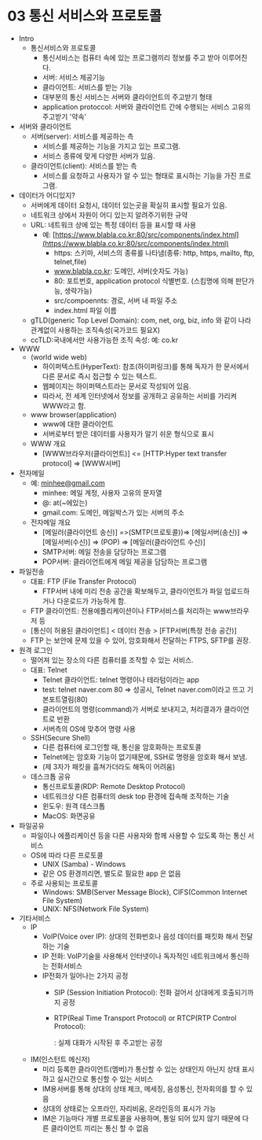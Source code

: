 # 03 통신 서비스와 프로토콜

* Intro
  * 통신서비스와 프로토콜
    * 통신서비스는 컴퓨터 속에 있는 프로그램끼리 정보를 주고 받아 이루어진다.
    * 서버: 서비스 제공기능
    * 클라이언트: 서비스를 받는 기능
    * 대부분의 통신 서비스는 서버와 클라이언트의 주고받기 형태
    * application protoccol: 서버와 클라이언트 간에 수행되는 서비스 고유의 주고받기 '약속'
* 서버와 클라이언트
  * 서버\(server\): 서비스를 제공하는 측
    * 서비스를 제공하는 기능을 가지고 있는 프로그램.
    * 서비스 종류에 맞게 다양한 서버가 있음.
  * 클라이언트\(client\): 서비스를 받는 측
    * 서비스를 요청하고 사용자가 알 수 있는 형태로 표시하는 기능을 가진 프로그램.
* 데이터가 어디있지?
  * 서버에게 데이터 요청시, 데이터 있는곳을 확실히 표시할 필요가 있음.
  * 네트워크 상에서 자원이 어디 있는지 알려주기위한 규약
  * URL: 네트워크 상에 있는 특정 데이터 등을 표시할 때 사용
    * 예: [https://www.blabla.co.kr:80/src/components/index.html](https://www.blabla.co.kr:80/src/components/index.html)
      * https: 스키마, 서비스의 종류를 나타냄\(종류: http, https, mailto, ftp, telnet,file\)
      * www.blabla.co.kr: 도메인, 서버\(숫자도 가능\)
      * 80: 포트번호, application protocol 식별번호. \(스킴명에 의해 판단가능, 생략가능\)
      * src/compoennts: 경로, 서버 내 파일 주소
      * index.html 파일 이름
  * gTLD\(generic Top Level Domain\): com, net, org, biz, info 와 같이 나라 관계없이 사용하는 조직속성\(국가코드 필요X\)
  * ccTLD:국내에서만 사용가능한 조직 속성: 예: co.kr
* WWW
  * \(world wide web\)
    * 하이퍼텍스트\(HyperText\): 참조\(하이퍼링크\)를 통해 독자가 한 문서에서 다른 문서로 즉시 접근할 수 있는 텍스트.
    * 웹페이지는 하이퍼텍스트라는 문서로 작성되어 있음.
    * 따라서, 전 세계 인터넷에서 정보를 공개하고 공유하는 서비를 가리켜 WWW라고 함.
  * www browser\(application\)
    * www에 대한 클라이언트
    * 서버로부터 받은 데이터를 사용자가 알기 쉬운 형식으로 표시
  * WWW 개요
    * \[WWW브라우저\(클라이언트\)\] &lt;= \[HTTP:Hyper text transfer protocol\] =&gt; \[WWW서버\]
* 전자메일
  * 예: minhee@gmail.com
    * minhee: 메일 계정, 사용자 고유의 문자열
    * @: at\(~에있는\)
    * gmail.com: 도메인, 메일박스가 있는 서버의 주소
  * 전자메일 개요
    * \[메일러\(클라이언트 송신\)\] =&gt;\(SMTP\(프로토콜\)\)=&gt; \[메일서버\(송신\)\] =&gt;\[메일서버\(수신\)\] =&gt; \(POP\) =&gt; \[메일러\(클라이언트 수신\)\]
    * SMTP서버: 메일 전송을 담당하는 프로그램
    * POP서버: 클라이언트에게 메일 제공을 담담하는 프로그램
* 파일전송
  * 대표: FTP \(File Transfer Protocol\)
    * FTP서버 내에 미리 전송 공간을 확보해두고, 클라이언트가 파일 업로드하거나 다운로드가 가능하게 함.
  * FTP 클라이언트: 전용에플리케이션이나 FTP서비스를 처리하는 www브라우저 등
  * \[통신이 허용된 클라이언트\] &lt; 데이터 전송 &gt; \[FTP서버\(특정 전송 공간\)\]
  * FTP 는 보안에 문제 있을 수 있어, 암호화해서 전달하는 FTPS, SFTP를 권장.
* 원격 로그인
  * 떨어져 있는 장소의 다른 컴퓨터를 조작할 수 있는 서비스.
  * 대표: Telnet
    * Telnet 클라이언트: telnet 명령이나 테라텀이라는 app
    * test: telnet naver.com 80 =&gt; 성공시, Telnet naver.com이라고 뜨고 기본포트열림\(80\)
    * 클라이언트의 명령\(command\)가 서버로 보내지고, 처리결과가 클라이언트로 반환
    * 서버측의 OS에 맞추어 명령 사용
  * SSH\(Secure Shell\)
    * 다른 컴퓨터에 로그인할 때, 통신을 암호화하는 프로토콜
    * Telnet에는 암호화 기능이 없기때문에, SSH로 명령을 암호화 해서 보냄.
    * \(제 3자가 패킷을 훔쳐가더라도 해독이 어려움\)
  * 데스크톱 공유
    * 통신프로토콜\(RDP: Remote Desktop Protocol\)
    * 네트워크상 다른 컴퓨터의 desk top 환경에 접속해 조작하는 기술
    * 윈도우: 원격 데스크톱
    * MacOS: 화면공유
* 파일공유
  * 파일이나 에플리케이션 등을 다른 사용자와 함께 사용할 수 있도록 하는 통신 서비스
  * OS에 따라 다른 프로토콜
    * UNIX \(Samba\) - Windows
    * 같은 OS 환경끼리면, 별도로 필요한 app 은 없음
  * 주로 사용되는 프로토콜
    * Windows: SMB\(Server Message Block\), CIFS\(Common Internet File System\)
    * UNIX: NFS\(Network File System\)
* 기타서비스
  * IP
    * VoIP\(Voice over IP\): 상대의 전화번호나 음성 데이터를 패킷화 해서 전달하는 기술
    * IP 전화: VoIP기술을 사용해서 인터넷이나 독자적인 네트워크에서 통신하는 전화서비스
    * IP전화가 일어나는 2가지 공정
      * SIP \(Session Initiation Protocol\): 전화 걸어서 상대에게 호출되기까지 공정
      * RTP\(Real Time Transport Protocol\) or RTCP\(RTP Control Protocol\):  

        : 실제 대화가 시작된 후 주고받는 공정
  * IM\(인스턴트 메신저\)
    * 미리 등록한 클라이언트\(멤버\)가 통신할 수 있는 상태인지 아닌지 상태 표시하고 실시간으로 통신할 수 있는 서비스
    * IM용서버를 통해 상대의 상태 체크, 메세징, 음성통신, 전자회의를 할 수 있음
    * 상대의 상태로는 오프라인, 자리비움, 온라인등의 표시가 가능
    * IM은 기능마다 개별 프로토콜을 사용하며, 통일 되어 있지 않기 때문에 다른 클라이언트 끼리는 통신 할 수 없음


